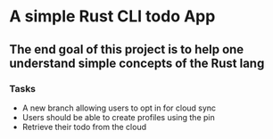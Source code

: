 # A simple Rust CLI todo App

## The end goal of this project is to help one understand simple concepts of the Rust lang

### Tasks

- A new branch allowing users to opt in for cloud sync
- Users should be able to create profiles using the pin
- Retrieve their todo from the cloud
 